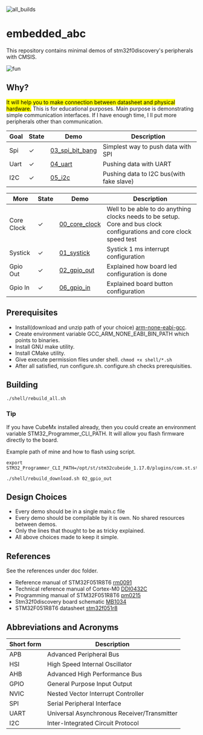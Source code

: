 ![all_builds](https://github.com/aslansq/embedded_abc/actions/workflows/c-cpp.yml/badge.svg)

# embedded_abc
This repository contains minimal demos of stm32f0discovery's peripherals with CMSIS.

![fun](./doc/boardFun.gif "fun")  

## Why?
<mark>It will help you to make connection between datasheet and physical hardware.</mark>
This is for educational purposes. Main purpose is demonstrating simple communication interfaces. If I have enough time, I ll put more peripherals other than communication.

|Goal|State|Demo|Description|
|-|-|-|-|
|Spi|&#x2713;|[03_spi_bit_bang](./03_spi_bit_bang/README.md)|Simplest way to push data with SPI|
|Uart|&#x2713;|[04_uart](./04_uart/README.md)|Pushing data with UART|
|I2C|&#x2713;|[05_i2c](./05_i2c/README.md)|Pushing data to I2C bus(with fake slave)|

|More|State|Demo|Description|
|-|-|-|-|
|Core Clock|&#x2713;|[00_core_clock](./00_core_clk/README.md)|Well to be able to do anything clocks needs to be setup. Core and bus clock configurations and core clock speed test|
|Systick|&#x2713;|[01_systick](./01_systick/README.md)|Systick 1 ms interrupt configuration|
|Gpio Out|&#x2713;|[02_gpio_out](./02_gpio_out/README.md)|Explained how board led configuration is done|
|Gpio In|&#x2713;|[06_gpio_in](./06_gpio_in/README.md)|Explained board button configuration|

## Prerequisites
* Install(download and unzip path of your choice) [arm-none-eabi-gcc](https://developer.arm.com/tools-and-software/open-source-software/developer-tools/gnu-toolchain/gnu-rm/downloads).
* Create environment variable GCC_ARM_NONE_EABI_BIN_PATH which points to binaries.
* Install GNU make utility.
* Install CMake utility.
* Give execute permission files under shell. ```chmod +x shell/*.sh```
* After all satisfied, run configure.sh. configure.sh checks prerequisities.

## Building
```
./shell/rebuild_all.sh
```

### Tip
If you have CubeMx installed already, then you could create an environment variable STM32_Programmer_CLI_PATH. It will allow you flash firmware directly to the board.  
  
Example path of mine and how to flash using script.
```
export STM32_Programmer_CLI_PATH=/opt/st/stm32cubeide_1.17.0/plugins/com.st.stm32cube.ide.mcu.externaltools.cubeprogrammer.linux64_2.2.0.202409170845/tools/bin
```
```
./shell/rebuild_download.sh 02_gpio_out

```

## Design Choices
* Every demo should be in a single main.c file
* Every demo should be compilable by it is own. No shared resources between demos.
* Only the lines that thought to be as tricky explained.
* All above choices made to keep it simple.

## References
See the references under doc folder.
* Reference manual of STM32F051R8T6 [rm0091](./doc/rm0091-stm32f0x1stm32f0x2stm32f0x8-advanced-armbased-32bit-mcus-stmicroelectronics.pdf)
* Technical reference manual of Cortex-M0 [DDI0432C](./doc/DDI0432C_cortex_m0_r0p0_trm.pdf)
* Programming manual of STM32F051R8T6 [pm0215](./doc/pm0215-stm32f0-series-cortexm0-programming-manual-stmicroelectronics.pdf)
* Stm32f0discovery board schematic [MB1034](./doc/MB1034.pdf)
* STM32F051R8T6 datasheet [stm32f051r8](./doc/stm32f051r8.pdf)

## Abbreviations and Acronyms
|Short form|Description|
|-|-|
|APB|Advanced Peripheral Bus|
|HSI|High Speed Internal Oscillator|
|AHB|Advanced High Performance Bus|
|GPIO|General Purpose Input Output|
|NVIC|Nested Vector Interrupt Controller|
|SPI|Serial Peripheral Interface|
|UART|Universal Asynchronous Receiver/Transmitter|
|I2C|Inter-Integrated Circuit Protocol|
